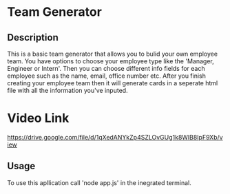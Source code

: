 # Team Generator

## Description
This is a basic team generator that allows you to bulid your own employee team. You have options to choose your employee type like the 'Manager, Engineer or Intern'. Then you can choose different info fields for each employee such as the name, email, office number etc. After you finish creating your employee team then it will generate cards in a seperate html file with all the information you've inputed.

# Video Link
https://drive.google.com/file/d/1qXedANYkZp4SZLOvGUg1k8WlB8IpF9Xb/view


## Usage
To use this apllication call 'node app.js' in the inegrated terminal.
